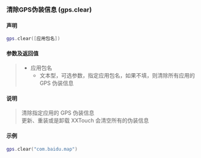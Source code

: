 ### 清除GPS伪装信息 \(**gps\.clear**\)


#### 声明
```lua
gps.clear([应用包名])
```


#### 参数及返回值
> - 应用包名
>   - 文本型，可选参数，指定应用包名，如果不填，则清除所有应用的 GPS 伪装信息


#### 说明
> 清除指定应用的 GPS 伪装信息  
> 更新、重装或是卸载 XXTouch 会清空所有的伪装信息  


#### 示例  
```lua
gps.clear("com.baidu.map")
```

